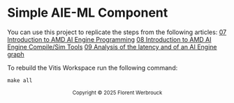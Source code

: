 # Simple AIE-ML Component

You can use this project to replicate the steps from the following articles:
<a href="https://www.hackster.io/florent-werbrouck/07-introduction-to-amd-ai-engine-programming-9dbdd3">07 Introduction to AMD AI Engine Programming</a>
<a href="https://www.hackster.io/florent-werbrouck/08-introduction-to-amd-ai-engine-compile-sim-tools-289cc6">08 Introduction to AMD AI Engine Compile/Sim Tools</a>
<a href="https://www.hackster.io/florent-werbrouck/09-analysis-of-the-latency-and-of-an-ai-engine-graph-7e1028">09 Analysis of the latency and of an AI Engine graph</a>

To rebuild the Vitis Workspace run the following command:
```
make all
```

<p class="sphinxhide" align="center"><sub>Copyright © 2025 Florent Werbrouck</sub></p>